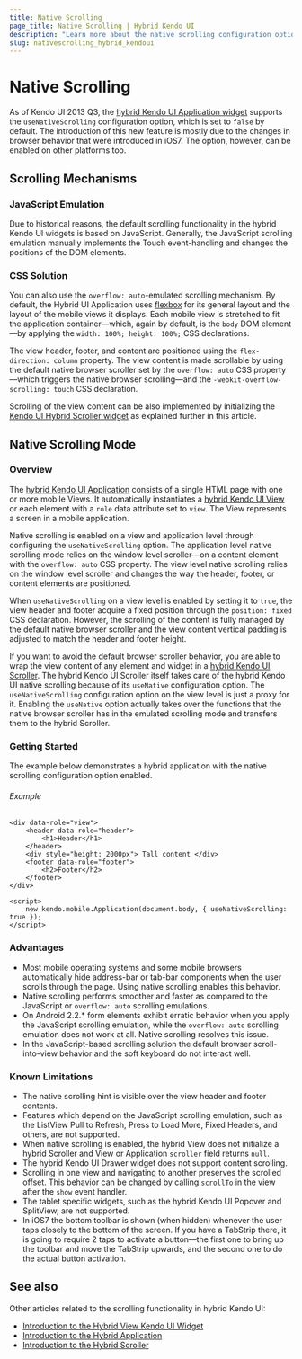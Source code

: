 ```yaml
---
title: Native Scrolling
page_title: Native Scrolling | Hybrid Kendo UI
description: "Learn more about the native scrolling configuration option in hybrid Kendo UI widgets."
slug: nativescrolling_hybrid_kendoui
---
```


# Native Scrolling

As of Kendo UI 2013 Q3, the [hybrid Kendo UI Application widget](http://demos.telerik.com/kendo-ui/m/index#application/loadingpopup) supports the `useNativeScrolling` configuration option, which is set to `false` by default. The introduction of this new feature is mostly due to the changes in browser behavior that were introduced in iOS7. The option, however, can be enabled on other platforms too.

## Scrolling Mechanisms

### JavaScript Emulation

Due to historical reasons, the default scrolling functionality in the hybrid Kendo UI widgets is based on JavaScript. Generally, the JavaScript scrolling emulation manually implements the Touch event-handling and changes the positions of the DOM elements.

### CSS Solution

You can also use the `overflow: auto`-emulated scrolling mechanism. By default, the Hybrid UI Application uses [flexbox](http://www.w3.org/TR/css3-flexbox/) for its general layout and the layout of the mobile views it displays. Each mobile view is stretched to fit the application container&mdash;which, again by default, is the `body` DOM element&mdash;by applying the `width: 100%; height: 100%;` CSS declarations.

The view header, footer, and content are positioned using the `flex-direction: column` property. The view content is made scrollable by using the default native browser scroller set by the `overflow: auto` CSS property&mdash;which triggers the native browser scrolling&mdash;and the `-webkit-overflow-scrolling: touch` CSS declaration.

Scrolling of the view content can be also implemented by initializing the [Kendo UI Hybrid Scroller widget](http://demos.telerik.com/kendo-ui/m/index#scroller/index) as explained further in this article.

## Native Scrolling Mode

### Overview

The [hybrid Kendo UI Application](/controls/hybrid/application) consists of a single HTML page with one or more mobile Views. It automatically instantiates a [hybrid Kendo UI View](/controls/hybrid/view) or each element with a `role` data attribute set to `view`. The View represents a screen in a mobile application.

Native scrolling is enabled on a view and application level through configuring the `useNativeScrolling` option. The application level native scrolling mode relies on the window level scroller&mdash;on a content element with the `overflow: auto` CSS property. The view level native scrolling relies on the window level scroller and changes the way the header, footer, or content elements are positioned.

When `useNativeScrolling` on a view level is enabled by setting it to `true`, the view header and footer acquire a fixed position through the `position: fixed` CSS declaration. However, the scrolling of the content is fully managed by the default native browser scroller and the view content vertical padding is adjusted to match the header and footer height.

If you want to avoid the default browser scroller behavior, you are able to wrap the view content of any element and widget in a [hybrid Kendo UI Scroller](http://demos.telerik.com/kendo-ui/m/index#scroller/index). The hybrid Kendo UI Scroller itself takes care of the hybrid Kendo UI native scrolling because of its `useNative` configuration option. The `useNativeScrolling` configuration option on the view level is just a proxy for it. Enabling the `useNative` option actually takes over the functions that the native browser scroller has in the emulated scrolling mode and transfers them to the hybrid Scroller.

### Getting Started

The example below demonstrates a hybrid application with the native scrolling configuration option enabled.

###### Example

    <div data-role="view">
        <header data-role="header">
            <h1>Header</h1>
        </header>
        <div style="height: 2000px"> Tall content </div>
        <footer data-role="footer">
            <h2>Footer</h2>
        </footer>
    </div>

    <script>
        new kendo.mobile.Application(document.body, { useNativeScrolling: true });
    </script>

### Advantages

* Most mobile operating systems and some mobile browsers automatically hide address-bar or tab-bar components when the user scrolls through the page. Using native scrolling enables this behavior.
* Native scrolling performs smoother and faster as compared to the JavaScript or `overflow: auto` scrolling emulations.
* On Android 2.2.* form elements exhibit erratic behavior when you apply the JavaScript scrolling emulation, while the `overflow: auto` scrolling emulation does not work at all. Native scrolling resolves this issue.
* In the JavaScript-based scrolling solution the default browser scroll-into-view behavior and the soft keyboard do not interact well.

### Known Limitations

* The native scrolling hint is visible over the view header and footer contents.
* Features which depend on the JavaScript scrolling emulation, such as the ListView Pull to Refresh, Press to Load More, Fixed Headers, and others, are not supported.
* When native scrolling is enabled, the hybrid View does not initialize a hybrid Scroller and View or Application `scroller` field returns `null`.
* The hybrid Kendo UI Drawer widget does not support content scrolling.
* Scrolling in one view and navigating to another preserves the scrolled offset. This behavior can be changed by calling [`scrollTo`](https://developer.mozilla.org/en-US/docs/Web/API/window.scrollTo) in the view after the `show` event handler.
* The tablet specific widgets, such as the hybrid Kendo UI Popover and SplitView, are not supported.
* In iOS7 the bottom toolbar is shown (when hidden) whenever the user taps closely to the bottom of the screen. If you have a TabStrip there, it is going to require 2 taps to activate a button&mdash;the first one to bring up the toolbar and move the TabStrip upwards, and the second one to do the actual button activation.

## See also

Other articles related to the scrolling functionality in hybrid Kendo UI:

* [Introduction to the Hybrid View Kendo UI Widget](/controls/hybrid/view)
* [Introduction to the Hybrid Application](/controls/hybrid/application)
* [Introduction to the Hybrid Scroller](/controls/hybrid/scroller)
